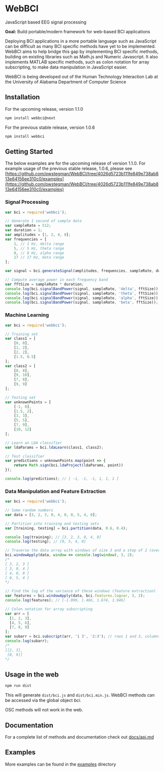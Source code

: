 # WebBCI
JavaScript based EEG signal processing

**Goal:** Build portable/modern framework for web-based BCI applications

Deploying BCI applications in a more portable language such as JavaScript can be difficult as many BCI specific methods have yet to be implemented. WebBCI aims to help bridge this gap by implementing BCI specific methods, building on existing libraries such as Math.js and Numeric Javascript. It also implements MATLAB specific methods, such as colon notation for array subscripting, to make data manipulation in JavaScript easier.

WebBCI is being developed out of the Human Technology Interaction Lab at the University of Alabama Department of Computer Science

## Installation

For the upcoming release, version 1.1.0

```bash
npm install webbci@next
```

For the previous stable release, version 1.0.6

```bash
npm install webbci
```

## Getting Started

The below examples are for the upcoming release of version 1.1.0. For example usage of the previous stable release, 1.0.6, please see [https://github.com/pwstegman/WebBCI/tree/4026d5723b111fe849e738ab813e64156ee310c0/examples](https://github.com/pwstegman/WebBCI/tree/4026d5723b111fe849e738ab813e64156ee310c0/examples)

### Signal Processing

```javascript
var bci = require('webbci');

// Generate 1 second of sample data
var sampleRate = 512;
var duration = 1;
var amplitudes = [1, 2, 4, 8];
var frequencies = [
	1, // 1 Hz, delta range
	5, // 5 Hz, theta range
	8, // 8 Hz, alpha range
	17 // 17 Hz, beta range
];

var signal = bci.generateSignal(amplitudes, frequencies, sampleRate, duration);

// Compute average power in each frequency band
var fftSize = sampleRate * duration;
console.log(bci.signalBandPower(signal, sampleRate, 'delta', fftSize)); // 85
console.log(bci.signalBandPower(signal, sampleRate, 'theta', fftSize)); // 128
console.log(bci.signalBandPower(signal, sampleRate, 'alpha', fftSize)); // 205
console.log(bci.signalBandPower(signal, sampleRate, 'beta', fftSize));  // 114
```

### Machine Learning

```javascript
var bci = require('webbci');

// Training set
var class1 = [
	[0, 0],
	[1, 2],
	[2, 2],
	[1.5, 0.5]
];
var class2 = [
	[8, 8],
	[9, 10],
	[7, 8],
	[9, 9]
];

// Testing set
var unknownPoints = [
	[-1, 0],
	[1.5, 2],
	[3, 3],
	[5, 5],
	[7, 9],
	[10, 12]
];

// Learn an LDA classifier
var ldaParams = bci.ldaLearn(class1, class2);

// Test classifier
var predictions = unknownPoints.map(point => {
	return Math.sign(bci.ldaProject(ldaParams, point))
});

console.log(predictions); // [ -1, -1, -1, 1, 1, 1 ]
```

### Data Manipulation and Feature Extraction

```javascript
var bci = require('webbci');

// Some random numbers
var data = [3, 2, 3, 0, 4, 0, 0, 5, 4, 0];

// Partition into training and testing sets
var [training, testing] = bci.partition(data, 0.6, 0.4);

console.log(training); // [3, 2, 3, 0, 4, 0]
console.log(testing); // [0, 5, 4, 0]

// Traverse the data array with windows of size 3 and a step of 2 (overlap of 1 item per window)
bci.windowApply(data, window => console.log(window), 3, 2);
/*
[ 3, 2, 3 ]
[ 3, 0, 4 ]
[ 4, 0, 0 ]
[ 0, 5, 4 ]
*/

// Find the log of the variance of these windows (feature extraction)
var features = bci.windowApply(data, bci.features.logvar, 3, 2);
console.log(features); // [-1.099, 1.466, 1.674, 1.946]

// Colon notation for array subscripting
var arr = [
  [1, 2, 3],
  [4, 5, 6],
  [7, 8, 9]
];
var subarr = bci.subscript(arr, '1 3', '2:3'); // rows 1 and 3, columns 2 through 3
console.log(subarr);
/*
[[2, 3],
 [8, 9]]
*/
```

## Usage in the web

```bash
npm run dist
```

This will generate `dist/bci.js` and `dist/bci.min.js`. WebBCI methods can be accessed via the global object *bci*.

OSC methods will not work in the web.

## Documentation

For a complete list of methods and documentation check out [docs/api.md](https://github.com/pwstegman/WebBCI/blob/master/docs/api.md)

## Examples

More examples can be found in the [examples](https://github.com/pwstegman/WebBCI/tree/master/examples) directory
